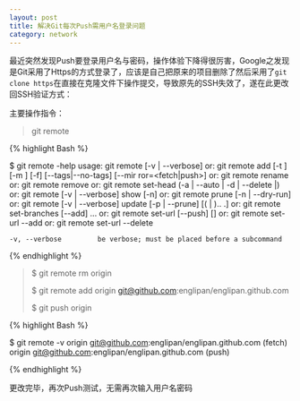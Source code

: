 ```yaml
---
layout: post
title: 解决Git每次Push需用户名登录问题
category: network
---
```


最近突然发现Push要登录用户名与密码，操作体验下降得很厉害，Google之发现是Git采用了Https的方式登录了，应该是自己把原来的项目删除了然后采用了`git clone https`在直接在克隆文件下操作提交，导致原先的SSH失效了，遂在此更改回SSH验证方式：

主要操作指令：

>git remote


{% highlight Bash %}

$ git remote -help
usage: git remote [-v | --verbose]
   or: git remote add [-t <branch>] [-m <master>] [-f] [--tags|--no-tags] [--mir
ror=<fetch|push>] <name> <url>
   or: git remote rename <old> <new>
   or: git remote remove <name>
   or: git remote set-head <name> (-a | --auto | -d | --delete |<branch>)
   or: git remote [-v | --verbose] show [-n] <name>
   or: git remote prune [-n | --dry-run] <name>
   or: git remote [-v | --verbose] update [-p | --prune] [(<group> | <remote>)..
.]
   or: git remote set-branches [--add] <name> <branch>...
   or: git remote set-url [--push] <name> <newurl> [<oldurl>]
   or: git remote set-url --add <name> <newurl>
   or: git remote set-url --delete <name> <url>

    -v, --verbose         be verbose; must be placed before a subcommand

{% endhighlight %}

>$ git remote rm origin
>
>$ git remote   add  origin git@github.com:englipan/englipan.github.com
>
>$ git push origin

{% highlight Bash %}

$ git remote  -v
origin  git@github.com:englipan/englipan.github.com (fetch)
origin  git@github.com:englipan/englipan.github.com (push)

{% endhighlight %}

更改完毕，再次Push测试，无需再次输入用户名密码

